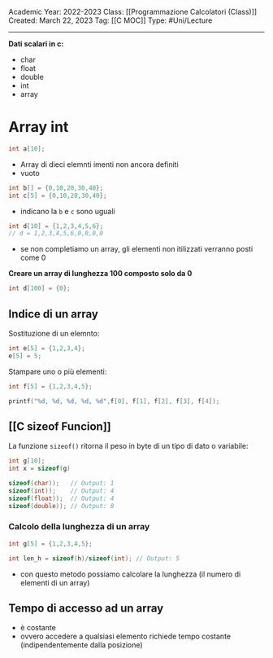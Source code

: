 Academic Year: 2022-2023
Class: [[Programmazione Calcolatori (Class)]]
Created: March 22, 2023
Tag: [[C MOC]]
Type: #Uni/Lecture 

---
**Dati scalari in c:**
- char 
- float 
- double
- int
- array

# Array int

```c
int a[10];
```
- Array di dieci elemnti imenti non ancora definiti
- vuoto

```c
int b[] = {0,10,20,30,40};
int c[5] = {0,10,20,30,40}; 
```
 - indicano la `b` e `c` sono uguali 

```c
int d[10] = {1,2,3,4,5,6};
// d = 1,2,3,4,5,6,0,0,0,0
```
- se non completiamo un array, gli elementi non itilizzati verranno posti come 0

**Creare un array di lunghezza 100 composto solo da 0**
```c
int d[100] = {0};
```

## Indice di un array

Sostituzione di un elemnto:
```c
int e[5] = {1,2,3,4};
e[5] = 5;
```

Stampare uno o più elementi:
```c
int f[5] = {1,2,3,4,5};

printf("%d, %d, %d, %d, %d",f[0], f[1], f[2], f[3], f[4]);
```

## [[C sizeof Funcion]]

La funzione `sizeof()` ritorna il peso in byte di un tipo di dato o variabile:

```c
int g[10];
int x = sizeof(g)
```

```c
sizeof(char));   // Output: 1
sizeof(int));    // Output: 4
sizeof(float));  // Output: 4
sizeof(double)); // Output: 8
```

### Calcolo della lunghezza di un array

```c
int g[5] = {1,2,3,4,5};

int len_h = sizeof(h)/sizeof(int); // Output: 5
```
- con questo metodo possiamo calcolare la lunghezza (il numero di elementi di un array)

## Tempo di accesso ad un array 
- è costante 
- ovvero accedere a qualsiasi elemento richiede tempo costante (indipendentemente dalla posizione)
